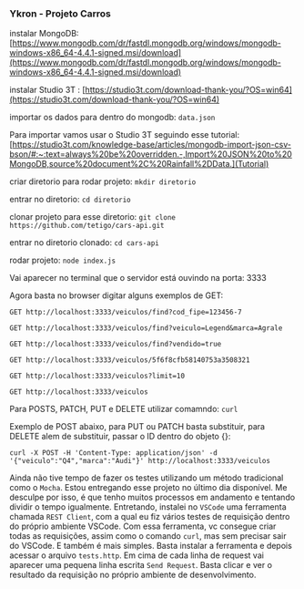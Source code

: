 ### Ykron - Projeto Carros

instalar MongoDB: [https://www.mongodb.com/dr/fastdl.mongodb.org/windows/mongodb-windows-x86_64-4.4.1-signed.msi/download](https://www.mongodb.com/dr/fastdl.mongodb.org/windows/mongodb-windows-x86_64-4.4.1-signed.msi/download) 

instalar Studio 3T : [https://studio3t.com/download-thank-you/?OS=win64](https://studio3t.com/download-thank-you/?OS=win64)

importar os dados para dentro do mongodb: `data.json`

Para importar vamos usar o Studio 3T seguindo esse tutorial: [https://studio3t.com/knowledge-base/articles/mongodb-import-json-csv-bson/#:~:text=always%20be%20overridden.-,Import%20JSON%20to%20MongoDB,source%20document%2C%20Rainfall%2DData.](Tutorial)

criar diretorio para rodar projeto: `mkdir diretorio`


entrar no diretorio: `cd diretorio`


clonar projeto para esse diretorio: `git clone https://github.com/tetigo/cars-api.git`


entrar no diretorio clonado: `cd cars-api`

rodar projeto: `node index.js`

Vai aparecer no terminal que o servidor está ouvindo na porta: 3333

Agora basta no browser digitar alguns exemplos de GET:
```
GET http://localhost:3333/veiculos/find?cod_fipe=123456-7

GET http://localhost:3333/veiculos/find?veiculo=Legend&marca=Agrale

GET http://localhost:3333/veiculos/find?vendido=true

GET http://localhost:3333/veiculos/5f6f8cfb58140753a3508321

GET http://localhost:3333/veiculos?limit=10

GET http://localhost:3333/veiculos
```

Para POSTS, PATCH, PUT e DELETE utilizar comamndo: `curl`

Exemplo de POST abaixo, para PUT ou PATCH basta substituir, para DELETE alem de substituir, passar o ID dentro do objeto {}:
```
curl -X POST -H 'Content-Type: application/json' -d '{"veiculo":"Q4","marca":"Audi"}' http://localhost:3333/veiculos

```

Ainda não tive tempo de fazer os testes utilizando um método tradicional como o `Mocha`. Estou entregando esse projeto no último dia disponível. Me desculpe por isso, é que tenho muitos processos em andamento e tentando dividir o tempo igualmente.
Entretando, instalei no `VSCode` uma ferramenta chamada `REST Client`, com a qual eu fiz vários testes de requisição dentro do próprio ambiente VSCode. Com essa ferramenta, vc consegue criar todas as requisições, assim como o comando `curl`, mas sem precisar sair do VSCode. E também é mais simples. Basta instalar a ferramenta e depois acessar o arquivo `tests.http`. Em cima de cada linha de request vai aparecer uma pequena linha escrita `Send Request`. Basta clicar e ver o resultado da requisição no próprio ambiente de desenvolvimento.

